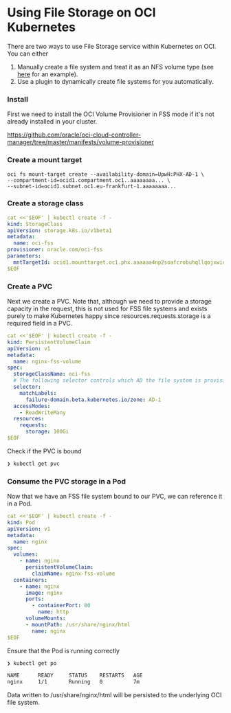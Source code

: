# Using File Storage on OCI Kubernetes

There are two ways to use File Storage service within Kubernetes on OCI. You can either 

1. Manually create a file system and treat it as an NFS volume type (see [here](examples/fss-manual.yaml) for an example).
2. Use a plugin to dynamically create file systems for you automatically.

### Install

First we need to install the OCI Volume Provisioner in FSS mode if it's not already installed in your cluster. 

https://github.com/oracle/oci-cloud-controller-manager/tree/master/manifests/volume-provisioner

### Create a mount target

```
oci fs mount-target create --availability-domain=UpwH:PHX-AD-1 \
--compartment-id=ocid1.compartment.oc1..aaaaaaaa... \
--subnet-id=ocid1.subnet.oc1.eu-frankfurt-1.aaaaaaaa...
```

### Create a storage class

```yaml
cat <<'$EOF' | kubectl create -f -
kind: StorageClass
apiVersion: storage.k8s.io/v1beta1
metadata:
  name: oci-fss
provisioner: oracle.com/oci-fss
parameters:
  mntTargetId: ocid1.mounttarget.oc1.phx.aaaaaa4np2soafcrobuhqllqojxwiotqnb4c2ylefuyqaaaa
$EOF  
```

### Create a PVC

Next we create a PVC. Note that, although we need to provide a storage capacity in the request, this is not used for FSS file systems and exists purely to make Kubernetes happy since resources.requests.storage is a required field in a PVC.

```yaml
cat <<'$EOF' | kubectl create -f -
kind: PersistentVolumeClaim
apiVersion: v1
metadata:
  name: nginx-fss-volume
spec:
  storageClassName: oci-fss
  # The following selector controls which AD the file system is provisioned in.
  selector:
    matchLabels:
      failure-domain.beta.kubernetes.io/zone: AD-1
  accessModes:
    - ReadWriteMany
  resources:
    requests:
      storage: 100Gi
$EOF
```

Check if the PVC is bound

```sh
❯ kubectl get pvc
```

### Consume the PVC storage in a Pod

Now that we have an FSS file system bound to our PVC, we can reference it in a Pod.

```yaml
cat <<'$EOF' | kubectl create -f -
kind: Pod
apiVersion: v1
metadata:
  name: nginx
spec:
  volumes:
    - name: nginx
      persistentVolumeClaim:
        claimName: nginx-fss-volume
  containers:
    - name: nginx
      image: nginx
      ports:
        - containerPort: 80
          name: http
      volumeMounts:
      - mountPath: /usr/share/nginx/html
        name: nginx
$EOF
```

Ensure that the Pod is running correctly 

```sh
❯ kubectl get po

NAME      READY     STATUS    RESTARTS   AGE
nginx     1/1       Running   0          7m
```

Data written to /usr/share/nginx/html will be persisted to the underlying OCI file system.

